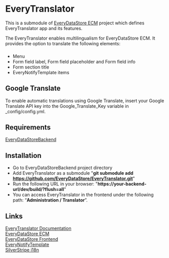 # EveryTranslator
This is a submodule of [EveryDataStore ECM](https://everydatastore.org) project which defines EveryTranslator app and its features.

The EveryTranslator enables multilingualism for EveryDataStore ECM. It provides the option to translate the following elements:
###
- Menu
- Form field label, Form field placeholder and Form field info
- Form section title
- EveryNotifyTemplate items

## Google Translate
To enable automatic translations using Google Translate, insert your Google Translate API key into the Google_Translate_Key variable in _config/config.yml.

## Requirements
[EveryDataStoreBackend](https://github.com/EveryDataStore/EveryDataStoreBackend)<br/>


## Installation
- Go to EveryDataStoreBackend project directory
- Add EveryTranslator as a submodule "**git submodule add https://github.com/EveryDataStore/EveryTranslator.git**"
- Run the following URL in your browser: "**https://your-backend-url/dev/build/?flush=all**"
- You can access EveryTranslator in the frontend under the following path: “**Administration / Translator**”.


## Links
[EveryTranslator Documentation](https://everydatastore.org/en/apps/everytranslator)<br/> 
[EveryDataStore ECM](https://github.com/EveryDataStore/EveryDataStoreECM)<br/> 
[EveryDataStore Frontend](https://github.com/EveryDataStore/EveryDataStoreFrontend)<br/>
[EveryNotifyTemplate](https://github.com/EveryDataStore/EveryNotifyTemplate)<br/> 
[SilverStripe i18n](https://docs.silverstripe.org/en/5/developer_guides/i18n/)<br/> 

